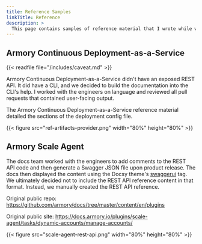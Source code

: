 ```yaml
---
title: Reference Samples
linkTitle: Reference
description: >
  This page contains samples of reference material that I wrote while working for Armory.
---
```


## Armory Continuous Deployment-as-a-Service

{{< readfile file="/includes/caveat.md" >}}

Armory Continuous Deployment-as-a-Service didn't have an exposed REST API. It did have a CLI, and we decided to build the documentation into the CLI's help. I worked with the engineers on language and reviewed all pull requests that contained user-facing output.

The Armory Continuous Deployment-as-a-Service reference material detailed the sections of the deployment config file.

{{< figure src="ref-artifacts-provider.png" width="80%" height="80%" >}}

## Armory Scale Agent

The docs team worked with the engineers to add comments to the REST API code and then generate a Swagger JSON file upon product release. The docs then displayed the content using the Docsy theme's [swaggerui](https://www.docsy.dev/docs/adding-content/shortcodes/#swaggerui) tag. We ultimately decided not to include the REST API reference content in that format. Instead, we manually created the REST API reference.

Original public repo: https://github.com/armory/docs/tree/master/content/en/plugins

Original public site: https://docs.armory.io/plugins/scale-agent/tasks/dynamic-accounts/manage-accounts/

{{< figure src="scale-agent-rest-api.png" width="80%" height="80%" >}}
